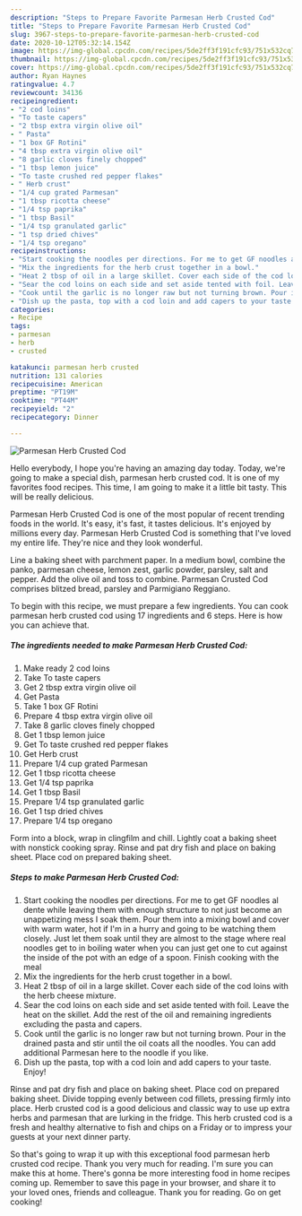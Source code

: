 ```yaml
---
description: "Steps to Prepare Favorite Parmesan Herb Crusted Cod"
title: "Steps to Prepare Favorite Parmesan Herb Crusted Cod"
slug: 3967-steps-to-prepare-favorite-parmesan-herb-crusted-cod
date: 2020-10-12T05:32:14.154Z
image: https://img-global.cpcdn.com/recipes/5de2ff3f191cfc93/751x532cq70/parmesan-herb-crusted-cod-recipe-main-photo.jpg
thumbnail: https://img-global.cpcdn.com/recipes/5de2ff3f191cfc93/751x532cq70/parmesan-herb-crusted-cod-recipe-main-photo.jpg
cover: https://img-global.cpcdn.com/recipes/5de2ff3f191cfc93/751x532cq70/parmesan-herb-crusted-cod-recipe-main-photo.jpg
author: Ryan Haynes
ratingvalue: 4.7
reviewcount: 34136
recipeingredient:
- "2 cod loins"
- "To taste capers"
- "2 tbsp extra virgin olive oil"
- " Pasta"
- "1 box GF Rotini"
- "4 tbsp extra virgin olive oil"
- "8 garlic cloves finely chopped"
- "1 tbsp lemon juice"
- "To taste crushed red pepper flakes"
- " Herb crust"
- "1/4 cup grated Parmesan"
- "1 tbsp ricotta cheese"
- "1/4 tsp paprika"
- "1 tbsp Basil"
- "1/4 tsp granulated garlic"
- "1 tsp dried chives"
- "1/4 tsp oregano"
recipeinstructions:
- "Start cooking the noodles per directions. For me to get GF noodles al dente while leaving them with enough structure to not just become an unappetizing mess I soak them. Pour them into a mixing bowl and cover with warm water, hot if I&#39;m in a hurry and going to be watching them closely. Just let them soak until they are almost to the stage where real noodles get to in boiling water when you can just get one to cut against the inside of the pot with an edge of a spoon. Finish cooking with the meal"
- "Mix the ingredients for the herb crust together in a bowl."
- "Heat 2 tbsp of oil in a large skillet. Cover each side of the cod loins with the herb cheese mixture."
- "Sear the cod loins on each side and set aside tented with foil. Leave the heat on the skillet. Add the rest of the oil and remaining ingredients excluding the pasta and capers."
- "Cook until the garlic is no longer raw but not turning brown. Pour in the drained pasta and stir until the oil coats all the noodles. You can add additional Parmesan here to the noodle if you like."
- "Dish up the pasta, top with a cod loin and add capers to your taste. Enjoy!"
categories:
- Recipe
tags:
- parmesan
- herb
- crusted

katakunci: parmesan herb crusted 
nutrition: 131 calories
recipecuisine: American
preptime: "PT19M"
cooktime: "PT44M"
recipeyield: "2"
recipecategory: Dinner

---
```



![Parmesan Herb Crusted Cod](https://img-global.cpcdn.com/recipes/5de2ff3f191cfc93/751x532cq70/parmesan-herb-crusted-cod-recipe-main-photo.jpg)

Hello everybody, I hope you're having an amazing day today. Today, we're going to make a special dish, parmesan herb crusted cod. It is one of my favorites food recipes. This time, I am going to make it a little bit tasty. This will be really delicious.

Parmesan Herb Crusted Cod is one of the most popular of recent trending foods in the world. It's easy, it's fast, it tastes delicious. It's enjoyed by millions every day. Parmesan Herb Crusted Cod is something that I've loved my entire life. They're nice and they look wonderful.

Line a baking sheet with parchment paper. In a medium bowl, combine the panko, parmesan cheese, lemon zest, garlic powder, parsley, salt and pepper. Add the olive oil and toss to combine. Parmesan Crusted Cod comprises blitzed bread, parsley and Parmigiano Reggiano.


To begin with this recipe, we must prepare a few ingredients. You can cook parmesan herb crusted cod using 17 ingredients and 6 steps. Here is how you can achieve that.

<!--inarticleads1-->

##### The ingredients needed to make Parmesan Herb Crusted Cod:

1. Make ready 2 cod loins
1. Take To taste capers
1. Get 2 tbsp extra virgin olive oil
1. Get  Pasta
1. Take 1 box GF Rotini
1. Prepare 4 tbsp extra virgin olive oil
1. Take 8 garlic cloves finely chopped
1. Get 1 tbsp lemon juice
1. Get To taste crushed red pepper flakes
1. Get  Herb crust
1. Prepare 1/4 cup grated Parmesan
1. Get 1 tbsp ricotta cheese
1. Get 1/4 tsp paprika
1. Get 1 tbsp Basil
1. Prepare 1/4 tsp granulated garlic
1. Get 1 tsp dried chives
1. Prepare 1/4 tsp oregano


Form into a block, wrap in clingfilm and chill. Lightly coat a baking sheet with nonstick cooking spray. Rinse and pat dry fish and place on baking sheet. Place cod on prepared baking sheet. 

<!--inarticleads2-->

##### Steps to make Parmesan Herb Crusted Cod:

1. Start cooking the noodles per directions. For me to get GF noodles al dente while leaving them with enough structure to not just become an unappetizing mess I soak them. Pour them into a mixing bowl and cover with warm water, hot if I&#39;m in a hurry and going to be watching them closely. Just let them soak until they are almost to the stage where real noodles get to in boiling water when you can just get one to cut against the inside of the pot with an edge of a spoon. Finish cooking with the meal
1. Mix the ingredients for the herb crust together in a bowl.
1. Heat 2 tbsp of oil in a large skillet. Cover each side of the cod loins with the herb cheese mixture.
1. Sear the cod loins on each side and set aside tented with foil. Leave the heat on the skillet. Add the rest of the oil and remaining ingredients excluding the pasta and capers.
1. Cook until the garlic is no longer raw but not turning brown. Pour in the drained pasta and stir until the oil coats all the noodles. You can add additional Parmesan here to the noodle if you like.
1. Dish up the pasta, top with a cod loin and add capers to your taste. Enjoy!


Rinse and pat dry fish and place on baking sheet. Place cod on prepared baking sheet. Divide topping evenly between cod fillets, pressing firmly into place. Herb crusted cod is a good delicious and classic way to use up extra herbs and parmesan that are lurking in the fridge. This herb crusted cod is a fresh and healthy alternative to fish and chips on a Friday or to impress your guests at your next dinner party. 

So that's going to wrap it up with this exceptional food parmesan herb crusted cod recipe. Thank you very much for reading. I'm sure you can make this at home. There's gonna be more interesting food in home recipes coming up. Remember to save this page in your browser, and share it to your loved ones, friends and colleague. Thank you for reading. Go on get cooking!
